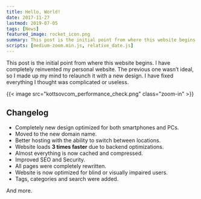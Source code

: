 ```yaml
---
title: Hello, World!
date: 2017-11-27
lastmod: 2019-07-05
tags: [News]
featured_image: rocket_icon.png
summary: This post is the initial point from where this website begins. I have completely reinvented my personal website.
scripts: [medium-zoom.min.js, relative_date.js]
---
```


This post is the initial point from where this website begins. I have completely reinvented my personal website. The previous one wasn’t ideal, so I made up my mind to relaunch it with a new design. I have fixed everything I thought was complicated or useless.

{{< image src="kottsovcom_performance_check.png" class="zoom-in" >}}

## Changelog

- Completely new design optimized for both smartphones and PCs.
- Moved to the new domain name.
- Better hosting with the ability to switch between locations.
- Website loads **3 times faster** due to backend optimizations.
- Almost everything is now cached and compressed.
- Improved SEO and Security.
- All pages were completely rewritten.
- Website is now optimized for blind or visually impaired users.
- Tags, categories and search were added.

And more.